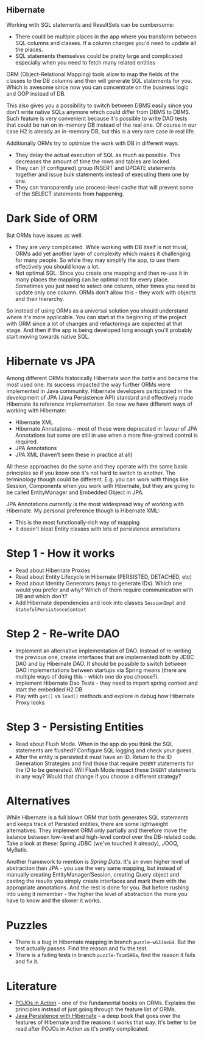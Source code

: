 Hibernate
---------

Working with SQL statements and ResultSets can be cumbersome:

- There could be multiple places in the app where you transform between SQL columns and classes. If a column changes
you'd need to update all the places.
- SQL statements themselves could be pretty large and complicated especially when you need to fetch many related
entities

ORM (Object-Relational Mapping) tools allow to map the fields of the classes to the DB columns and then will generate
SQL statements for you. Which is awesome since now you can concentrate on the business logic and OOP instead of DB.  

This also gives you a possibility to switch between DBMS easily since you don't write native SQLs anymore which could
differ from DBMS to DBMS. Such feature is very convenient because it's possible to write DAO tests that could be run
on in-memory DB instead of the real one. Of course in our case H2 is already an in-memory DB, but this is a very rare
case in real life.

Additionally ORMs try to optimize the work with DB in different ways:

- They delay the actual execution of SQL as much as possible. This decreases the amount of time the rows and tables are
locked.
- They can (if configured) group INSERT and UPDATE statements together and issue bulk statements instead of executing
them one by one.
- They can transparently use process-level cache that will prevent some of the SELECT statements from happening.
 
# Dark Side of ORM

But ORMs have issues as well:

- They are _very_ complicated. While working with DB itself is not trivial, ORMs add yet another layer of complexity 
which makes it challenging for many people. So while they may simplify the app, to use them effectively you should know
a lot.
- Not optimal SQL. Since you create one mapping and then re-use it in many places the mapping can be optimal not for
every place. Sometimes you just need to select one column, other times you need to update only one column. ORMs don't
allow this - they work with objects and their hierarchy.

So instead of using ORMs as a universal solution you should understand where it's more applicable. You can start at the
beginning of the project with ORM since a lot of changes and refactorings are expected at that stage. And then if the
app is being developed long enough you'll probably start moving towards native SQL.

# Hibernate vs JPA

Among different ORMs historically Hibernate won the battle and became the most used one. Its success impacted the way
further ORMs were implemented in Java community. Hibernate developers participated in the development of JPA (Java 
Persistence API) standard and effectively made Hibernate its reference implementation. So now we have different ways of
working with Hibernate:

* Hibernate XML
* Hibernate Annotations - most of these were deprecated in favour of JPA Annotations but some are still in 
use when a more fine-grained control is required.
* JPA Annotations
* JPA XML (haven't seen these in practice at all)

All these approaches do the same and they operate with the same basic principles so if you know one it's not hard to
switch to another. The terminology though could be different. E.g. you can work with things like Session, Components 
when you work with Hibernate, but they are going to be called EntityManager and Embedded Object in JPA.

JPA Annotations currently is the most widespread way of working with Hibernate. My personal preference though is
Hibernate XML:

* This is the most functionally-rich way of mapping
* It doesn't bloat Entity classes with lots of persistence annotations

# Step 1 - How it works

* Read about Hibernate Proxies
* Read about Entity Lifecycle in Hibernate (PERSISTED, DETACHED, etc)
* Read about Identity Generators (ways to generate IDs). Which one would you prefer and why? Which of them require 
communication with DB and which don't?
* Add Hibernate dependencies and look into classes `SessionImpl` and `StatefulPersistenceContext`

# Step 2 - Re-write DAO

* Implement an alternative implementation of DAO. Instead of re-writing the previous one, create interfaces that are 
implemented both by JDBC DAO and by Hibernate DAO. It should be possible to switch between DAO implementations 
between startups via Spring means (there are multiple ways of doing this - which one do you choose?).
* Implement Hibernate Dao Tests - they need to import spring context and start the embedded H2 DB
* Play with `get()` vs `load()` methods and explore in debug how Hibernate Proxy looks

# Step 3 - Persisting Entities

* Read about Flush Mode. When in the app do you think the SQL statements are flushed? Configure SQL logging and check 
your guess.
* After the entity is persisted it must have an ID. Return to the ID Generation Strategies and find those that require
`INSERT` statements for the ID to be generated. Will Flush Mode impact these `INSERT` statements in any way? Would that
change if you choose a different strategy?


# Alternatives

While Hibernate is a full blown ORM that both generates SQL statements and keeps track of Persisted entities, there are
some lightweight alternatives. They implement ORM only partially and therefore move the balance between low-level and
high-level control over the DB-related code. Take a look at these: Spring JDBC (we've touched it already), JOOQ, MyBatis.

Another framework to mention is *Spring Data*. It's an even higher level of abstraction than JPA - you use the very
same mapping, but instead of manually creating EntityManager/Session, creating Query object and casting the results you
simply create interfaces and mark them with the appropriate annotations. And the rest is done for you. But before 
rushing into using it remember - the higher the level of abstraction the more you have to know and the slower it works.

# Puzzles

- There is a bug in Hibernate mapping in branch `puzzle-wG3JaxG4`. But the test actually passes. Find the reason and fix
the test.
- There is a failing tests in branch `puzzle-TsomSH6a`, find the reason it fails and fix it.

# Literature

* [POJOs in Action](https://www.manning.com/books/pojos-in-action) - one of the fundamental books on ORMs. Explains
the principles instead of just going through the feature list of ORMs.
* [Java Persistence with Hibernate](https://www.manning.com/books/java-persistence-with-hibernate) - a deep book that
goes over the features of Hibernate and the reasons it works that way. It's better to be read after POJOs in Action as
it's pretty complicated.